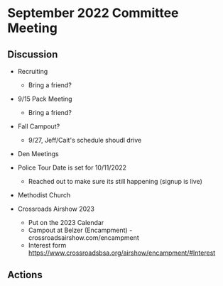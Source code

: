 # September 2022 Committee Meeting

## Discussion
* Recruiting
  * Bring a friend?
* 9/15 Pack Meeting
  * Bring a friend?

* Fall Campout?
  * 9/27, Jeff/Cait's schedule shoudl drive

* Den Meetings
* Police Tour Date is set for 10/11/2022
  * Reached out to make sure its still happening (signup is live)
* Methodist Church
* Crossroads Airshow 2023
  * Put on the 2023 Calendar 
  * Campout at Belzer (Encampment) - crossroadsairshow.com/encampment
  * Interest form https://www.crossroadsbsa.org/airshow/encampment/#Interest  

## Actions
